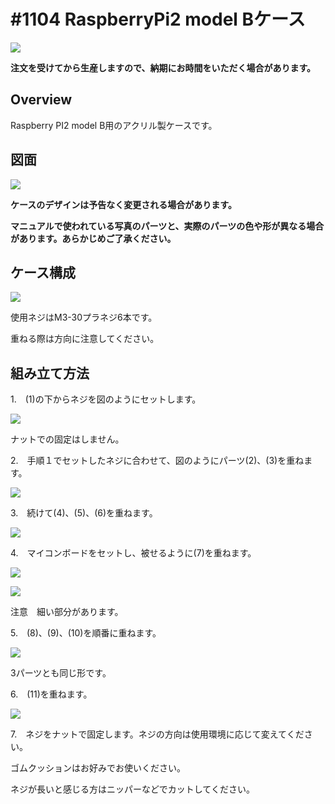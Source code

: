 # #1104 RaspberryPi2 model Bケース

![](./img/1104_case_raspberrypi.jpg)
<!--COLORME-->

**注文を受けてから生産しますので、納期にお時間をいただく場合があります。**

## Overview
Raspberry PI2 model B用のアクリル製ケースです。

## 図面

![](./img/1104_case_raspberrypi_cad.png)

**ケースのデザインは予告なく変更される場合があります。**

**マニュアルで使われている写真のパーツと、実際のパーツの色や形が異なる場合があります。あらかじめご了承ください。**

## ケース構成

![](./img/raspb2b_00.jpg)

使用ネジはM3-30プラネジ6本です。

重ねる際は方向に注意してください。

## 組み立て方法
1.　(1)の下からネジを図のようにセットします。

![](./img/raspb2b_01.jpg)

ナットでの固定はしません。

2.　手順１でセットしたネジに合わせて、図のようにパーツ(2)、(3)を重ねます。

![](./img/raspb2b_02.jpg)

3.　続けて(4)、(5)、(6)を重ねます。

![](./img/raspb2b_03.jpg)

4.　マイコンボードをセットし、被せるように(7)を重ねます。

![](./img/raspb2b_04.jpg)

![](./img/raspb2b_05.jpg)

注意　細い部分があります。

5.　(8)、(9)、(10)を順番に重ねます。

![](./img/raspb2b_06.jpg)

3パーツとも同じ形です。

6.　(11)を重ねます。

![](./img/raspb2b_07.jpg)

7.　ネジをナットで固定します。ネジの方向は使用環境に応じて変えてください。

ゴムクッションはお好みでお使いください。

ネジが長いと感じる方はニッパーなどでカットしてください。
